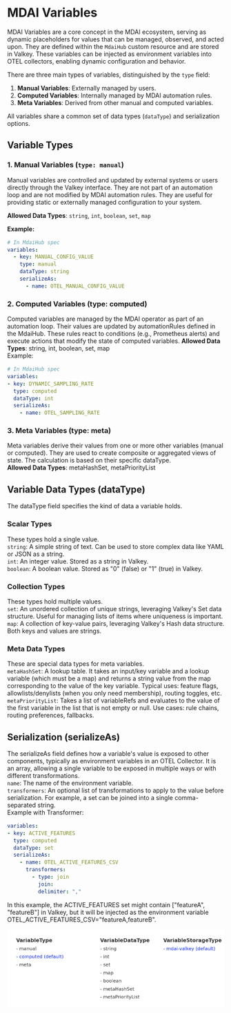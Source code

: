 # MDAI Variables

MDAI Variables are a core concept in the MDAI ecosystem, serving as dynamic placeholders for values that can be managed, observed, and acted upon. They are defined within the `MdaiHub` custom resource and are stored in Valkey. These variables can be injected as environment variables into OTEL collectors, enabling dynamic configuration and behavior.

There are three main types of variables, distinguished by the `type` field:

1.  **Manual Variables**: Externally managed by users.
2.  **Computed Variables**: Internally managed by MDAI automation rules.
3.  **Meta Variables**: Derived from other manual and computed variables.

All variables share a common set of data types (`dataType`) and serialization options.

## Variable Types

### 1. Manual Variables (`type: manual`)

Manual variables are controlled and updated by external systems or users directly through the Valkey interface. They are not part of an automation loop and are not modified by MDAI automation rules. They are useful for providing static or externally managed configuration to your system.

**Allowed Data Types**: `string`, `int`, `boolean`, `set`, `map`

**Example:**

```yaml
# In MdaiHub spec
variables:
  - key: MANUAL_CONFIG_VALUE
    type: manual
    dataType: string
    serializeAs:
      - name: OTEL_MANUAL_CONFIG_VALUE
```
### 2. Computed Variables (type: computed)
   Computed variables are managed by the MDAI operator as part of an automation loop. Their values are updated by automationRules defined in the MdaiHub. These rules react to conditions (e.g., Prometheus alerts) and execute actions that modify the state of computed variables.
   **Allowed Data Types**: string, int, boolean, set, map  
   Example:
```yaml
# In MdaiHub spec
variables:
- key: DYNAMIC_SAMPLING_RATE
  type: computed
  dataType: int
  serializeAs:
    - name: OTEL_SAMPLING_RATE
```
### 3. Meta Variables (type: meta)
   Meta variables derive their values from one or more other variables (manual or computed). They are used to create composite or aggregated views of state. The calculation is based on their specific dataType.  
   **Allowed Data Types**: metaHashSet, metaPriorityList 
## Variable Data Types (dataType)
The dataType field specifies the kind of data a variable holds.
### Scalar Types
   These types hold a single value.   
   `string`: A simple string of text. Can be used to store complex data like YAML or JSON as a string.   
   `int`: An integer value. Stored as a string in Valkey.   
   `boolean`: A boolean value. Stored as "0" (false) or "1" (true) in Valkey.   
### Collection Types
   These types hold multiple values.   
   `set`: An unordered collection of unique strings, leveraging Valkey's Set data structure. Useful for managing lists of items where uniqueness is important.   
   `map`: A collection of key-value pairs, leveraging Valkey's Hash data structure. Both keys and values are strings.
### Meta Data Types
   These are special data types for meta variables.   
   `metaHashSet`: A lookup table. It takes an input/key variable and a lookup variable (which must be a map) and returns a string value from the map corresponding to the value of the key variable. Typical uses: feature flags, allowlists/denylists (when you only need membership), routing toggles, etc.   
   `metaPriorityList`: Takes a list of variableRefs and evaluates to the value of the first variable in the list that is not empty or null. Use cases: rule chains, routing preferences, fallbacks.
## Serialization (serializeAs)
   The serializeAs field defines how a variable's value is exposed to other components, typically as environment variables in an OTEL Collector. It is an array, allowing a single variable to be exposed in multiple ways or with different transformations.  
   `name`: The name of the environment variable.  
   `transformers`: An optional list of transformations to apply to the value before serialization. For example, a set can be joined into a single comma-separated string.  
   Example with Transformer:
````yaml
variables:
- key: ACTIVE_FEATURES
  type: computed
  dataType: set
  serializeAs:
    - name: OTEL_ACTIVE_FEATURES_CSV
      transformers:
        - type: join
          join:
          delimiter: ","
 ````
In this example, the ACTIVE_FEATURES set might contain ["featureA", "featureB"] in Valkey, but it will be injected as the environment variable OTEL_ACTIVE_FEATURES_CSV="featureA,featureB".

![variable_types.png](variable_types.png)